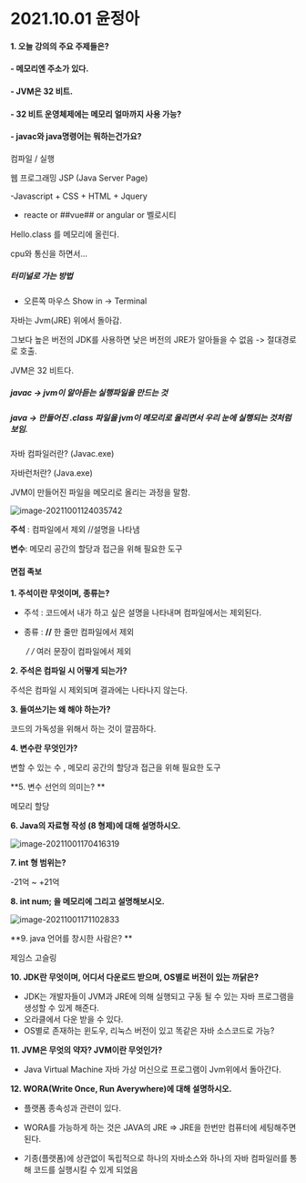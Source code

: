 # 2021.10.01 윤정아

#### 1. 오늘 강의의 주요 주제들은?

#### - 메모리엔 주소가 있다.

#### - JVM은 32 비트.

#### - 32 비트 운영체제에는 메모리 얼마까지 사용 가능?

#### - javac와 java명령어는 뭐하는건가요?

컴파일 / 실행





 웹 프로그래밍 JSP (Java Server Page)

-Javascript + CSS + HTML + Jquery

- reacte or ##vue## or angular or 벨로시티



Hello.class 를 메모리에 올린다.

cpu와 통신을 하면서...



##### 터미널로 가는 방법 

- 오른쪽 마우스 Show in -> Terminal

자바는 Jvm(JRE) 위에서 돌아감.

그보다 높은 버전의 JDK를 사용하면 낮은 버전의 JRE가 알아들을 수 없음 -> 절대경로로 호출.

JVM은 32 비트다.



##### javac -> jvm이 알아듣는 실행파일을 만드는 것 

##### java -> 만들어진 .class 파일을 jvm이 메모리로 올리면서 우리 눈에 실행되는 것처럼 보임.

자바 컴파일러란? (Javac.exe)

자바런처란? (Java.exe)

JVM이 만들어진 파일을 메모리로 올리는 과정을 말함. 



![image-20211001124035742](C:\Users\JungAh\AppData\Roaming\Typora\typora-user-images\image-20211001124035742.png)





**주석** : 컴파일에서 제외  //설명을 나타냄

**변수**: 메모리 공간의 할당과 접근을 위해 필요한 도구 





#### 면접 족보 #####

**1. 주석이란 무엇이며, 종류는?**

- 주석 : 코드에서 내가 하고 싶은 설명을 나타내며 컴파일에서는 제외된다. 

- 종류 : **//** 한 줄만 컴파일에서 제외 

  ​			**/* */**  여러 문장이 컴파일에서 제외 

**2. 주석은 컴파일 시 어떻게 되는가?**

주석은 컴파일 시 제외되며 결과에는 나타나지 않는다.

**3. 들여쓰기는 왜 해야 하는가?**

코드의 가독성을 위해서 하는 것이 깔끔하다. 

**4. 변수란 무엇인가?**

변할 수 있는 수 , 메모리 공간의 할당과 접근을 위해 필요한 도구

**5. 변수 선언의 의미는? **

메모리 할당 

**6. Java의 자료형 작성 (8 형제)에 대해 설명하시오.**

![image-20211001170416319](C:\Users\JungAh\AppData\Roaming\Typora\typora-user-images\image-20211001170416319.png)



**7. int 형 범위는?**

-21억 ~ +21억

**8. int num; 을 메모리에 그리고 설명해보시오.**

![image-20211001171102833](C:\Users\JungAh\AppData\Roaming\Typora\typora-user-images\image-20211001171102833.png)

**9. java 언어를 창시한 사람은? **

제임스 고슬링

**10. JDK란 무엇이며, 어디서 다운로드 받으며, OS별로 버전이 있는 까닭은?**

- JDK는 개발자들이 JVM과 JRE에 의해 실행되고 구동 될 수 있는 자바 프로그램을 생성할 수 있게 해준다.
- 오라클에서 다운 받을 수 있다.
- OS별로 존재하는 윈도우, 리눅스 버전이 있고 똑같은 자바 소스코드로 가능? 

**11. JVM은 무엇의 약자? JVM이란 무엇인가?**

- Java Virtual Machine 자바 가상 머신으로 프로그램이 Jvm위에서 돌아간다. 

**12. WORA(Write Once, Run Averywhere)에 대해 설명하시오.**

- 플랫폼 종속성과 관련이 있다. 

- WORA를 가능하게 하는 것은 JAVA의 JRE => JRE을 한번만 컴퓨터에 세팅해주면 된다. 
- 기종(플랫폼)에 상관없이 독립적으로 하나의 자바소스와 하나의 자바 컴파일러를 통해 코드를 실행시킬 수 있게 되었음 
